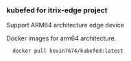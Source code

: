### kubefed for itrix-edge project
Support ARM64 architecture edge device

Docker images for arm64 architecture.
```
  docker pull kevin7674/kubefed:latest
```
